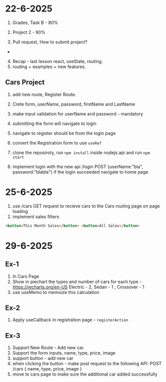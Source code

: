 # 22-6-2025

1. Grades, Task B - 80%
2. Project 2 - 90%

3. Pull request, How to submit project?

-

4. Recap - last lesson react, useState, routing.
5. routing + examples + new features.

## Cars Project

1. add new route, Register Route.
2. Crete form, userName, password, firstName and LastName
3. make input validation for userName and password - mandatory
4. submitting the form will navigate to login
5. navigate to register should be from the login page

6. convert the Registration form to use `useRef`
7. clone the reposiroty, run `npm install` inside nodejs.api and run `npm start`

8. implement login with the new api
   /login POST {userName:"bla", password:"blabla"}
   if the login succeeded navigate to home page.

# 25-6-2025

1. use /cars GET request to recieve cars to the Cars routing page on page loading
2. implement sales filters

```html
<button>This Month Sales</button> <button>All Sales</button>
```

# 29-6-2025

## Ex-1

1. In Cars Page
2. Show in piechart the types and number of cars for each type - https://recharts.org/en-US
   Electric - 2, Sedan - 1 , Crossover - 1
3. use useMemo to memoize this calculation

## Ex-2

1. Apply useCallback in registration page - `registerAction`


## Ex-3

1. Support New Route - Add new car.
2. Support the form inputs, name, type, price, image
3. support button - add new car
4. when clicking the button - make post request to the following API: POST /cars { name, type, price, image }
4. move to cars page to make sure the additional car added successfully 